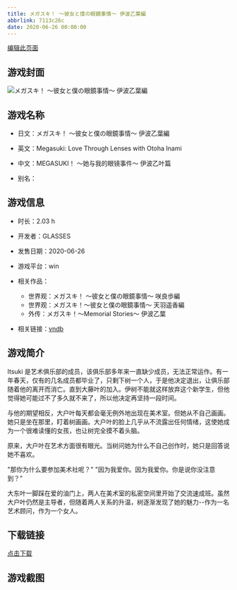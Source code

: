```yaml
---
title: メガスキ！ ～彼女と僕の眼鏡事情～ 伊波乙葉編
abbrlink: 7113c26c
date: 2020-06-26 00:00:00
---
```

[编辑此页面](https://github.com/ACG-3/ADV3-source/blob/main/source/_posts/games/%E3%83%A1%E3%82%AC%E3%82%B9%E3%82%AD%EF%BC%81%20%EF%BD%9E%E5%BD%BC%E5%A5%B3%E3%81%A8%E5%83%95%E3%81%AE%E7%9C%BC%E9%8F%A1%E4%BA%8B%E6%83%85%EF%BD%9E%20%E4%BC%8A%E6%B3%A2%E4%B9%99%E8%91%89%E7%B7%A8.md)

## 游戏封面

![メガスキ！ ～彼女と僕の眼鏡事情～ 伊波乙葉編](https://pan.timero.xyz/d/onedrive/img_lib_001/%E3%83%A1%E3%82%AC%E3%82%B9%E3%82%AD%EF%BC%81%20%EF%BD%9E%E5%BD%BC%E5%A5%B3%E3%81%A8%E5%83%95%E3%81%AE%E7%9C%BC%E9%8F%A1%E4%BA%8B%E6%83%85%EF%BD%9E%20%E4%BC%8A%E6%B3%A2%E4%B9%99%E8%91%89%E7%B7%A8_cover.avif)


## 游戏名称

- 日文：メガスキ！ ～彼女と僕の眼鏡事情～ 伊波乙葉編
- 英文：Megasuki: Love Through Lenses with Otoha Inami
- 中文：MEGASUKI！ 〜她与我的眼镜事件〜 伊波乙叶篇

- 别名：


## 游戏信息

- 时长：2.03 h
- 开发者：GLASSES
- 发售日期：2020-06-26
- 游戏平台：win
- 相关作品：
   - 世界观：メガスキ！ ～彼女と僕の眼鏡事情～ 咲良歩編
   - 世界观：メガスキ！〜彼女と僕の眼鏡事情〜 天羽遥香編
   - 外传：メガスキ！～Memorial Stories～ 伊波乙葉

- 相关链接：[vndb](https://vndb.org/v28261)


## 游戏简介

Itsuki 是艺术俱乐部的成员，该俱乐部多年来一直缺少成员，无法正常运作。有一年春天，仅有的几名成员都毕业了，只剩下树一个人，于是他决定退出，让俱乐部随着他的离开而消亡。直到大藤叶的加入。伊树不能就这样放弃这个新学生，但他觉得她可能过不了多久就不来了，所以他决定再坚持一段时间。

与他的期望相反，大户叶每天都会毫无例外地出现在美术室。但她从不自己画画。她只是坐在那里，盯着树画画。大户叶的脸上几乎从不流露出任何情绪，这使她成为一个很难读懂的女孩，也让树完全摸不着头脑。

原来，大户叶在艺术方面很有眼光。当树问她为什么不自己创作时，她只是回答说她不喜欢。

"那你为什么要参加美术社呢？"
"因为我爱你。因为我爱你。你是说你没注意到？"

大东叶一脚踩在爱的油门上，两人在美术室的私密空间里开始了交流速成班。虽然大户叶仍然是主导者，但随着两人关系的升温，树逐渐发现了她的魅力--作为一名艺术顾问，作为一个女人。



## 下载链接

[点击下载](https://pan.timero.xyz/onedrive/adv_lib_001/%E3%83%A1%E3%82%AC%E3%82%B9%E3%82%AD%EF%BC%81%20%EF%BD%9E%E5%BD%BC%E5%A5%B3%E3%81%A8%E5%83%95%E3%81%AE%E7%9C%BC%E9%8F%A1%E4%BA%8B%E6%83%85%EF%BD%9E%20%E4%BC%8A%E6%B3%A2%E4%B9%99%E8%91%89%E7%B7%A8)


## 游戏截图


